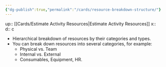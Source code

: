 ```yaml
---
{"dg-publish":true,"permalink":"/cards/resource-breakdown-structure/"}
---
```


up:: [[Cards/Estimate Activity Resources\|Estimate Activity Resources]] 
x:: 
d:: c

- Hierarchical breakdown of resources by their categories and types.
- You can break down resources into several categories, for example: 
	- Physical vs. Team
	- Internal vs. External 
	- Consumables, Equipment, HR. 
